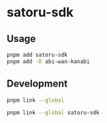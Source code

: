# satoru-sdk

## Usage


```sh
pnpm add satoru-sdk
pnpm add -D abi-wan-kanabi
```

## Development

```sh
pnpm link --global
```

```sh
pnpm link --global satoru-sdk
```
